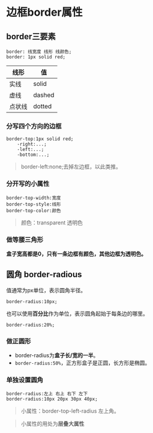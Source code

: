 # 边框border属性

## border三要素

```
border: 线宽度 线形 线颜色;
border: 1px solid red;
```
|线形|值|
|-|-|
|实线|solid|
|虚线|dashed|
|点状线|dotted|

### 分写四个方向的边框

```
border-top:1px solid red;
    -right:...;
    -left:...;
    -bottom:...;
```

>border-left:none;去掉左边框，以此类推。

### 分开写的小属性

```
border-top-width:宽度
border-top-style:线形
border-top-color:颜色
```

>颜色：transparent 透明色

### 做等腰三角形

**盒子宽高都是0，只有一条边框有颜色，其他边框为透明色。**

## 圆角 border-radious

值通常为px单位，表示圆角半径。

```
border-radius:10px;
```

也可以使用**百分比**作为单位，表示圆角起始于每条边的哪里。

```
border-radius:20%;
```

### 做正圆形

- border-radius为**盒子长/宽的一半**。
- `border-radius:50%`，正方形盒子是正圆，长方形是椭圆。

### 单独设置圆角

```
border-radius:左上 右上 右下 左下
border-radius:10px 20px 30px 40px;
```

>小属性：border-top-left-radius 左上角。

>小属性的用处为**层叠大属性**